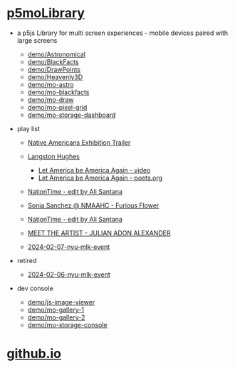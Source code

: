 # [p5moLibrary](https://github.com/molab-itp/p5moLibrary)

- a p5js Library for multi screen experiences - mobile devices paired with large screens

  - [demo/Astronomical](demo/Astronomical?v=148)
  - [demo/BlackFacts](demo/BlackFacts?v=148)
  - [demo/DrawPoints](demo/DrawPoints?v=148)
  - [demo/Heavenly3D](demo/Heavenly3D?v=148)
  - [demo/mo-astro](demo/mo-astro?v=148)
  - [demo/mo-blackfacts](demo/mo-blackfacts?v=148)
  - [demo/mo-draw](demo/mo-draw?v=148)
  - [demo/mo-pixel-grid](demo/mo-pixel-grid?v=148)
  - [demo/mo-storage-dashboard](demo/mo-storage-dashboard?v=148)

- play list

  - [Native Americans Exhibition Trailer](demo/BlackFacts?playlist=hpjNGTYvpxw)

  - [Langston Hughes ](demo/BlackFacts?playlist=XzI3huqpCi4)
    - [Let America be America Again - video](demo/mo-blackfacts?playlist=CFNM8GB_Yp0&title=%E2%98%85)
    - [Let America be America Again - poets.org](https://poets.org/poem/let-america-be-america-again)
  - [NationTime - edit by Ali Santana](demo/mo-blackfacts?playlist=-UtKxghWlvY&title=NationTime%20-%20ELUCID%20-%20BETAMAX&qrcode=NationTime.png)
  - [Sonia Sanchez @ NMAAHC - Furious Flower](demo/mo-blackfacts?playlist=FNLp8e-cfgk&title=Sonia%20Sanchez)
  - [NationTime - edit by Ali Santana](demo/mo-blackfacts?playlist=-UtKxghWlvY&title=NationTime%20-%20ELUCID%20-%20BETAMAX&qrcode=NationTime.png)
  - [MEET THE ARTIST - JULIAN ADON ALEXANDER](demo/mo-blackfacts?playlist=wk0La_2igws&title=MEET%20THE%20ARTIST%20-%20JULIAN%20ADON%20ALEXANDE%20-%20What%20it%20is&qrcode=JULIAN.png)

  - [2024-02-07-nyu-mlk-event](demo/mo-blackfacts?playlist=lG758MniLYg&qrcode=annoucement-01.png&title=2024-02-07-nyu-mlk-event)

- retired

  - [2024-02-06-nyu-mlk-event](demo/mo-blackfacts?playlist=zbRz5xTaLYI&qrcode=annoucement-01.png&title=2024-02-06-nyu-mlk-event)
  <!-- - [Weapons of White Destruction - TJ](demo/mo-blackfacts?playlist=ob8YQPGJiHY&title=Weapons%20of%20White%20Destruction%20-%20TJ&&qrcode=TJ.png) -->

- dev console

  - [demo/js-image-viewer](demo/js-image-viewer?v=148)
  - [demo/mo-gallery-1](demo/mo-gallery-1?v=148)
  - [demo/mo-gallery-2](demo/mo-gallery-2?v=148)
  - [demo/mo-storage-console](demo/mo-storage-console?v=148)

# [github.io](https://molab-itp.github.io/p5moLibrary/src?v=148)

<!--

- retired
  - [demo/mo-astro-host-0](demo/mo-astro-host-0?v=148)
  - [demo/mo-astro-host-1](demo/mo-astro-host-1?v=148)
  - [demo/mo-astro-remote-0](demo/mo-astro-remote-0?v=148)
  - [demo/mo-astro-remote-1](demo/mo-astro-remote-1?v=148)

  - [demo/mo-blackfacts-host](demo/mo-blackfacts-host?v=148)
  - [demo/mo-blackfacts-remote](demo/mo-blackfacts-remote?v=148)

# https://www.youtube.com/watch?v=hpjNGTYvpxw
# The Land Carries Our Ancestors: Contemporary Art by Native Americans Exhibition Trailer

 -->
